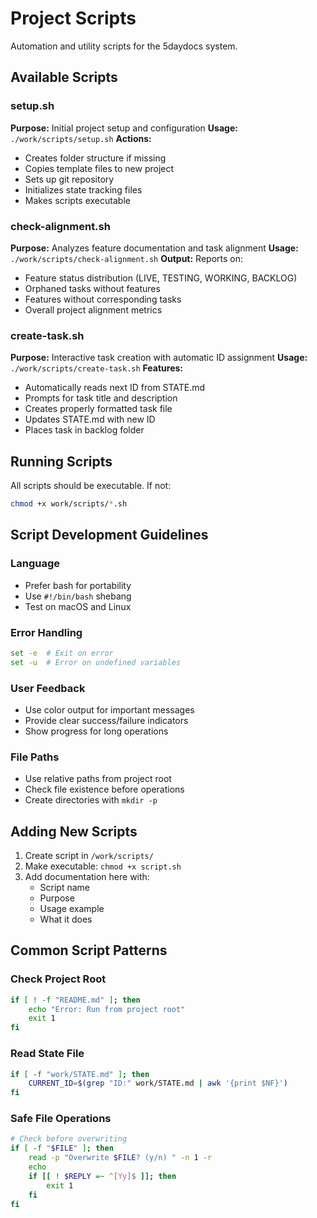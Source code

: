 # Project Scripts

Automation and utility scripts for the 5daydocs system.

## Available Scripts

### setup.sh
**Purpose:** Initial project setup and configuration
**Usage:** `./work/scripts/setup.sh`
**Actions:**
- Creates folder structure if missing
- Copies template files to new project
- Sets up git repository
- Initializes state tracking files
- Makes scripts executable

### check-alignment.sh
**Purpose:** Analyzes feature documentation and task alignment
**Usage:** `./work/scripts/check-alignment.sh`
**Output:** Reports on:
- Feature status distribution (LIVE, TESTING, WORKING, BACKLOG)
- Orphaned tasks without features
- Features without corresponding tasks
- Overall project alignment metrics

### create-task.sh
**Purpose:** Interactive task creation with automatic ID assignment
**Usage:** `./work/scripts/create-task.sh`
**Features:**
- Automatically reads next ID from STATE.md
- Prompts for task title and description
- Creates properly formatted task file
- Updates STATE.md with new ID
- Places task in backlog folder

## Running Scripts

All scripts should be executable. If not:
```bash
chmod +x work/scripts/*.sh
```

## Script Development Guidelines

### Language
- Prefer bash for portability
- Use `#!/bin/bash` shebang
- Test on macOS and Linux

### Error Handling
```bash
set -e  # Exit on error
set -u  # Error on undefined variables
```

### User Feedback
- Use color output for important messages
- Provide clear success/failure indicators
- Show progress for long operations

### File Paths
- Use relative paths from project root
- Check file existence before operations
- Create directories with `mkdir -p`

## Adding New Scripts

1. Create script in `/work/scripts/`
2. Make executable: `chmod +x script.sh`
3. Add documentation here with:
   - Script name
   - Purpose
   - Usage example
   - What it does

## Common Script Patterns

### Check Project Root
```bash
if [ ! -f "README.md" ]; then
    echo "Error: Run from project root"
    exit 1
fi
```

### Read State File
```bash
if [ -f "work/STATE.md" ]; then
    CURRENT_ID=$(grep "ID:" work/STATE.md | awk '{print $NF}')
fi
```

### Safe File Operations
```bash
# Check before overwriting
if [ -f "$FILE" ]; then
    read -p "Overwrite $FILE? (y/n) " -n 1 -r
    echo
    if [[ ! $REPLY =~ ^[Yy]$ ]]; then
        exit 1
    fi
fi
```